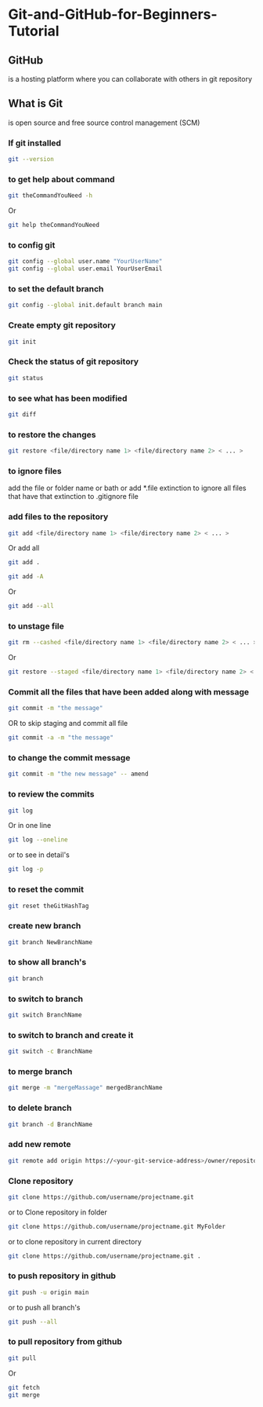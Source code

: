 # Git-and-GitHub-for-Beginners-Tutorial

## GitHub

is a hosting platform where you can collaborate with others in git repository

## What is Git

is open source and free source control management (SCM)

### If git installed

```bash
git --version
```

### to get help about command

```bash
git theCommandYouNeed -h
```

Or

```bash
git help theCommandYouNeed
```

### to config git

```bash
git config --global user.name "YourUserName"
git config --global user.email YourUserEmail
```

### to set the default branch

```bash
git config --global init.default branch main
```

### Create empty git repository

```bash
git init
```

### Check the status of git repository

```bash
git status
```

### to see what has been modified

```bash
git diff
```

### to restore the changes

```bash
git restore <file/directory name 1> <file/directory name 2> < ... >
```

### to ignore files

add the file or folder name or bath or add \*.file extinction to ignore all files that have that extinction
to .gitignore file

### add files to the repository

```bash
git add <file/directory name 1> <file/directory name 2> < ... >
```

Or add all

```bash
git add .
```

```bash
git add -A
```

Or

```bash
git add --all
```

### to unstage file

```bash
git rm --cashed <file/directory name 1> <file/directory name 2> < ... >
```

Or

```bash
git restore --staged <file/directory name 1> <file/directory name 2> < ... >
```

### Commit all the files that have been added along with message

```bash
git commit -m "the message"
```

OR to skip staging and commit all file

```bash
git commit -a -m "the message"
```

### to change the commit message

```bash
git commit -m "the new message" -- amend
```

### to review the commits

```bash
git log
```

Or in one line

```bash
git log --oneline
```

or to see in detail's

```bash
git log -p
```

### to reset the commit

```bash
git reset theGitHashTag
```

### create new branch

```bash
git branch NewBranchName
```

### to show all branch's

```bash
git branch
```

### to switch to branch

```bash
git switch BranchName
```

### to switch to branch and create it

```bash
git switch -c BranchName
```

### to merge branch

```bash
git merge -m "mergeMassage" mergedBranchName
```

### to delete branch

```bash
git branch -d BranchName
```

### add new remote

```bash
git remote add origin https://<your-git-service-address>/owner/repository.git
```

### Clone repository

```bash
git clone https://github.com/username/projectname.git
```

or to Clone repository in folder

```bash
git clone https://github.com/username/projectname.git MyFolder
```

or to clone repository in current directory

```bash
git clone https://github.com/username/projectname.git .
```

### to push repository in github

```bash
git push -u origin main
```

or to push all branch's

```bash
git push --all
```

### to pull repository from github

```bash
git pull
```

Or

```bash
git fetch
git merge
```
